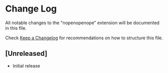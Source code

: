 # Change Log
All notable changes to the "nopenopenope" extension will be documented in this file.

Check [Keep a Changelog](http://keepachangelog.com/) for recommendations on how to structure this file.

## [Unreleased]
- Initial release